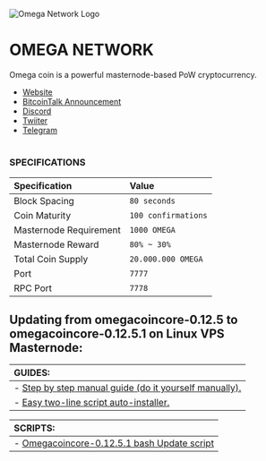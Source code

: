 
![](https://i.imgur.com/jMNyorX.png "Omega Network Logo") 

# OMEGA NETWORK

Omega coin is a powerful masternode-based PoW cryptocurrency.

- [Website](http://omegacoin.network)
- [BitcoinTalk Announcement](https://bitcointalk.org/index.php?topic=2957981)
- [Discord](https://discord.gg/5Yk4Umb)
- [Twiiter](https://twitter.com/Omega_Crypto)
- [Telegram](https://t.me/joinchat/H_heNRC8Nw1L26so_Uxkkg)

#

### SPECIFICATIONS
| Specification | Value |
|:-----------|:-----------|
| Block Spacing | `80 seconds` |
| Coin Maturity | `100 confirmations` |
| Masternode Requirement | `1000 OMEGA` |
| Masternode Reward | `80% ~ 30%` |
| Total Coin Supply | `20.000.000 OMEGA` |
| Port | `7777` |
| RPC Port | `7778` |

## Updating from omegacoincore-0.12.5 to omegacoincore-0.12.5.1 on Linux VPS Masternode:

| **GUIDES:** |
|:-----------|
| - [Step by step manual guide (do it yourself manually).](https://github.com/Natizyskunk/omegacoin/blob/master/Omega_Update_Guide_VPS_v1.md) |
| - [Easy two-line script auto-installer.](https://github.com/Natizyskunk/omegacoin/blob/master/Omega_Update_Guide_VPS_v2.md)| 

| **SCRIPTS:** |
|:-----------|
| - [Omegacoincore-0.12.5.1 bash Update script](https://github.com/Natizyskunk/omegacoin/blob/master/Omega_Update_VPS.sh) |
